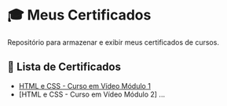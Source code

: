 # 🎓 Meus Certificados

Repositório para armazenar e exibir meus certificados de cursos.

## 📜 Lista de Certificados

- [HTML e CSS - Curso em Vídeo Módulo 1](./certificados/html5_css_cursoemvideo)
- [HTML e CSS - Curso em Vídeo Módulo 2] ...

